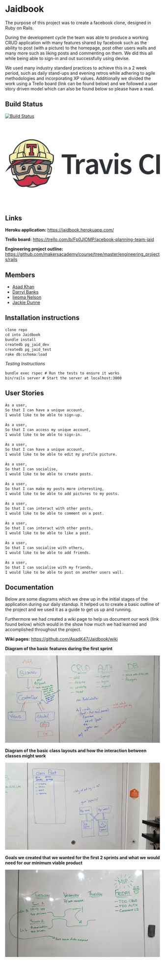 # Jaidbook

The purpose of this project was to create a facebook clone, designed in Ruby on Rails.

During the development cycle the team was able to produce a working CRUD application with many features shared by facebook such as the ability to post (with a picture) to the homepage, post other users walls and many more such as liking posts and commenting on them. We did this all while being able to sign-in and out successfully using devise.

We used many industry standard practices to achieve this in a 2 week period, such as daily stand-ups and evening retros while adhering to agile methodologies and incorporating XP values. Additionally we divided the work using a Trello board (link can be found below) and we followed a user story driven model which can also be found below so please have a read.

## Build Status
[![Build Status](https://travis-ci.org/AsadK47/Jaidbook.svg?branch=master)](https://travis-ci.org/AsadK47/Jaidbook)

![](assets/README-24a2f8f5.png)

## Links

**Heroku application:** https://jaidbook.herokuapp.com/

**Trello board:** https://trello.com/b/Fp0JIOMP/acebook-planning-team-jaid

**Engineering project outline:** https://github.com/makersacademy/course/tree/master/engineering_projects/rails

## Members
- [Asad Khan](https://github.com/AsadK47)
- [Darryl Banks](https://github.com/zombie9)
- [Ijeoma Nelson](https://github.com/githubsttar)
- [Jackie Dunne](https://github.com/kiedunne)

## Installation instructions

```
clone repo
cd into Jaidbook
bundle install
createdb pg_jaid_dev
createdb pg_jaid_test
rake db:schema:load
```
*Testing Instructions*

```
bundle exec rspec # Run the tests to ensure it works
bin/rails server # Start the server at localhost:3000
```

## User Stories

```
As a user,
So that I can have a unique account,
I would like to be able to sign-up.

As a user,
So that I can access my unique account,
I would like to be able to sign-in.

As a user,
So that I can have a unique account,
I would like to be able to edit my profile picture.

As a user,
So that I can socialise,
I would like to be able to create posts.

As a user,
So that I can make my posts more interesting,
I would like to be able to add pictures to my posts.

As a user,
So that I can interact with other posts,
I would like to be able to comment on a post.

As a user,
So that I can interact with other posts,
I would like to be able to like a post.

As a user,
So that I can socialise with others,
I would like to be able to add friends.

As a user,
So that I can socialise with my friends,
I would like to be able to post on another users wall.
```

## Documentation

Below are some diagrams which we drew up in the initial stages of the application during our daily standup. It helped us to create a basic outline of the project and we used it as a guide to get us up and running.

Furthermore we had created a wiki page to help us document our work (link found below) which would in the show how much we had learned and accomplished throughout the project.

**Wiki pages:** https://github.com/AsadK47/Jaidbook/wiki

**Diagram of the basic features during the first sprint**

![](assets/README-3814a64d.jpg)

**Diagram of the basic class layouts and how the interaction between classes might work**

![](assets/README-4c144c6b.jpg)

**Goals we created that we wanted for the first 2 sprints and what we would need for our minimum viable product**

![](assets/README-f82fa3f2.jpg)
